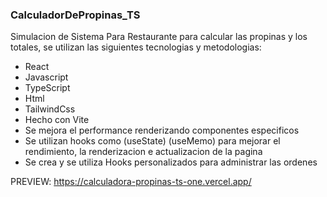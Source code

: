 ### CalculadorDePropinas_TS

Simulacion de Sistema Para Restaurante para calcular las propinas y los totales, se utilizan las siguientes tecnologias y metodologias:
  - React
  - Javascript
  - TypeScript
  - Html
  - TailwindCss
  - Hecho con Vite
  - Se mejora el performance renderizando componentes especificos
  - Se utilizan hooks como (useState) (useMemo) para mejorar el rendimiento, la renderizacion e actualizacion de la pagina
  - Se crea y se utiliza Hooks personalizados para administrar las ordenes

PREVIEW: https://calculadora-propinas-ts-one.vercel.app/
